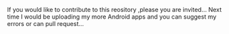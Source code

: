 If you would like to contribute to this reository ,please you are invited...
Next time I would be uploading my more Android apps and you can suggest my errors or can pull request... 

